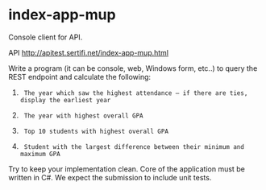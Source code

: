 # index-app-mup

Console client for API.

API
http://apitest.sertifi.net/index-app-mup.html


Write a program (it can be console, web, Windows form, etc..) to query the REST endpoint and calculate the following:
1.      The year which saw the highest attendance – if there are ties, display the earliest year
2.      The year with highest overall GPA
3.      Top 10 students with highest overall GPA
4.      Student with the largest difference between their minimum and maximum GPA

Try to keep your implementation clean.  Core of the application must be written in C#.  We expect the submission to include unit tests.

